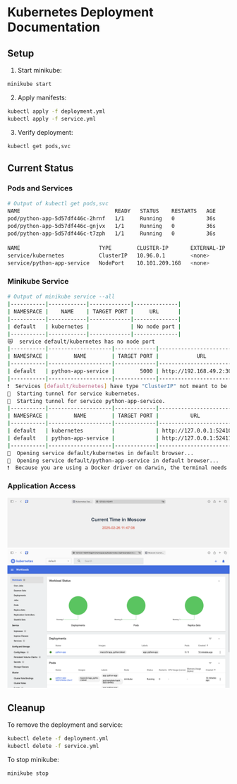 # Kubernetes Deployment Documentation

## Setup

1. Start minikube:
```bash
minikube start
```

2. Apply manifests:
```bash
kubectl apply -f deployment.yml
kubectl apply -f service.yml
```

3. Verify deployment:
```bash
kubectl get pods,svc
```

## Current Status

### Pods and Services
```bash
# Output of kubectl get pods,svc
NAME                              READY   STATUS    RESTARTS   AGE
pod/python-app-5d57df446c-2hrnf   1/1     Running   0          36s
pod/python-app-5d57df446c-gnjvx   1/1     Running   0          36s
pod/python-app-5d57df446c-t7zph   1/1     Running   0          36s

NAME                         TYPE        CLUSTER-IP       EXTERNAL-IP   PORT(S)          AGE
service/kubernetes           ClusterIP   10.96.0.1        <none>        443/TCP          2m27s
service/python-app-service   NodePort    10.101.209.168   <none>        5000:30000/TCP   31s
```

### Minikube Service
```bash
# Output of minikube service --all
|-----------|------------|-------------|--------------|
| NAMESPACE |    NAME    | TARGET PORT |     URL      |
|-----------|------------|-------------|--------------|
| default   | kubernetes |             | No node port |
|-----------|------------|-------------|--------------|
😿  service default/kubernetes has no node port
|-----------|--------------------|-------------|---------------------------|
| NAMESPACE |        NAME        | TARGET PORT |            URL            |
|-----------|--------------------|-------------|---------------------------|
| default   | python-app-service |        5000 | http://192.168.49.2:30000 |
|-----------|--------------------|-------------|---------------------------|
❗  Services [default/kubernetes] have type "ClusterIP" not meant to be exposed, however for local development minikube allows you to access this !
🏃  Starting tunnel for service kubernetes.
🏃  Starting tunnel for service python-app-service.
|-----------|--------------------|-------------|------------------------|
| NAMESPACE |        NAME        | TARGET PORT |          URL           |
|-----------|--------------------|-------------|------------------------|
| default   | kubernetes         |             | http://127.0.0.1:52410 |
| default   | python-app-service |             | http://127.0.0.1:52411 |
|-----------|--------------------|-------------|------------------------|
🎉  Opening service default/kubernetes in default browser...
🎉  Opening service default/python-app-service in default browser...
❗  Because you are using a Docker driver on darwin, the terminal needs to be open to run it.
```

### Application Access
![Service Access](images/k8s_service1.png)
![Service Access](images/k8s_service2.png)

## Cleanup

To remove the deployment and service:
```bash
kubectl delete -f deployment.yml
kubectl delete -f service.yml
```

To stop minikube:
```bash
minikube stop
``` 